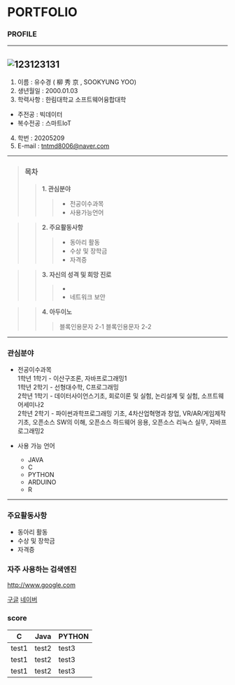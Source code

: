 #  PORTFOLIO

### PROFILE
------------
![123123131](https://user-images.githubusercontent.com/80819675/135742938-14b78871-16e8-45ca-a9b6-d3823496f912.jpg)
------------
1. 이름 : 유수경 ( 柳 秀 京 , SOOKYUNG YOO)
2. 생년월일 : 2000.01.03
3. 학력사항 : 한림대학교 소프트웨어융합대학
 + 주전공 : 빅데이터
 + 복수전공 : 스마트IoT 
4. 학번 : 20205209 
5. E-mail : tntmd8006@naver.com
------------

> ### 목차
>> **1. 관심분야**
>>>  * 전공이수과목
>>>  * 사용가능언어

>> **2. 주요활동사항**
>>>  * 동아리 활동
>>>  * 수상 및 장학금
>>>  * 자격증

 
>> **3. 자신의 성격 및 희망 진로**
>>> * 
>>> * 네트워크 보안

>> **4. 아두이노**
>> 
>>> 블록인용문자 2-1
>>> 블록인용문자 2-2

* * * * * * * *

### 관심분야
  * 전공이수과목 \
  1학년 1학기 - 이산구조론, 자바프로그래밍1 \
  1학년 2학기 - 선형대수학, C프로그래밍 \
  2학년 1학기 - 데이터사이언스기초, 회로이론 및 실험, 논리설계 및 실험, 소프트웨어세미나2 \
  2학년 2학기 - 파이썬과학프로그래밍 기초, 4차산업혁명과 창업, VR/AR/게임제작 기초, 오픈소스 SW의 이해, 오픈소스 하드웨어 응용, 오픈소스 리눅스 실무, 자바프로그래밍2 
  
  * 사용 가능 언어
    + JAVA
    + C
    + PYTHON
    + ARDUINO
    + R
-------------------
### 주요활동사항
  * 동아리 활동
  * 수상 및 장학금
  * 자격증
 
### 자주 사용하는 검색엔진
http://www.google.com

[구글](http://www.google.com)
[네이버](naver.com)

### score 

| C | Java | PYTHON |
|---|---|---|
|test1|test2|test3|
|test1|test2|test3|
|test1|test2|test3|

